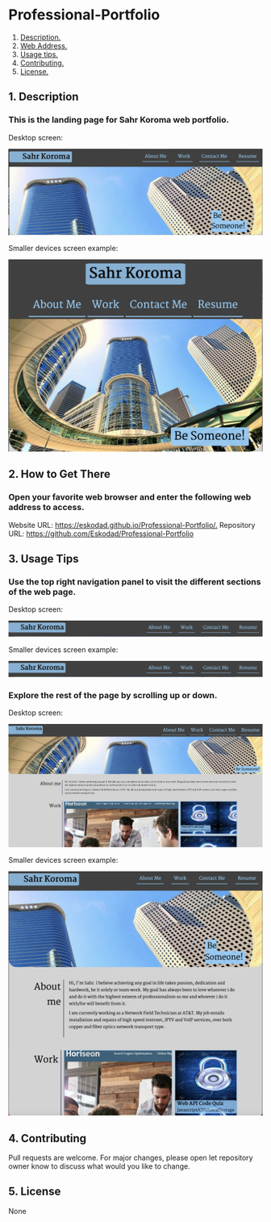 # Professional-Portfolio
1. [ Description. ](#desc)
2. [ Web Address. ](#web-address)
3. [ Usage tips. ](#usage)
4. [ Contributing. ](#contributing)
5. [ License. ](#license)


## 1. Description


### This is the landing page for Sahr Koroma web portfolio.


Desktop screen:

![Top-Page-Area](./assets/images/main-page.JPG?raw=true "Top-Page-Area")

Smaller devices screen example:

![Top-Page-Area](./assets/images/main-page-smaller.JPG?raw=true "Top-Page-Area")

## 2. How to Get There

### Open your favorite web browser and enter the following web address to access.

Website URL: <https://eskodad.github.io/Professional-Portfolio/.>
Repository URL: https://github.com/Eskodad/Professional-Portfolio


## 3. Usage Tips


### Use the top right navigation panel to visit the different sections of the web page.

Desktop screen:

![nav-menu](./assets/images/nav-menu.JPG?raw=true "Navigational Menu")

Smaller devices screen example:

![nav-menu](./assets/images/nav-menu.JPG?raw=true "Navigational Menu")



### Explore the rest of the page by scrolling up or down.

Desktop screen:

![body-section](./assets/images/navigate-website.JPG?raw=true "Body Section")

Smaller devices screen example:

![body-section](./assets/images/navigate-website-smaller.JPG?raw=true "Body Section")


## 4. Contributing
Pull requests are welcome. For major changes, please open let repository owner know to discuss what would you like to change.

<a name="license"></a>
## 5. License
None



